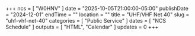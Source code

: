 +++
ncs = [ "W0HNV" ]
date = "2025-10-05T21:00:00-05:00"
publishDate = "2024-12-01"
endTime = ""
location = ""
title = "UHF/VHF Net 40"
slug = "uhf-vhf-net-40"
categories = [ "Public Service" ]
dates = [ "NCS Schedule" ]
outputs = [ "HTML", "Calendar" ]
updates = 0
+++
